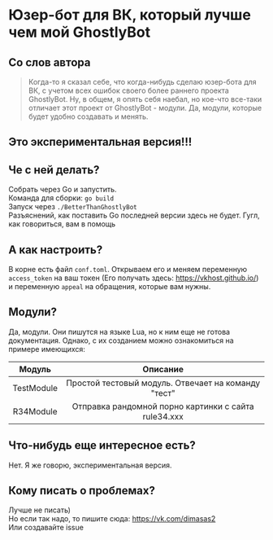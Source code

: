 # Юзер-бот для ВК, который лучше чем мой GhostlyBot
## Со слов автора
> Когда-то я сказал себе, что когда-нибудь сделаю юзер-бота для ВК, с учетом всех ошибок своего более раннего проекта GhostlyBot. Ну, в общем, я опять себя наебал, но кое-что все-таки отличает этот проект от GhostlyBot - модули. Да, модули, которые будет удобно создавать и менять.
## Это экспериментальная версия!!!
## Че с ней делать?
Собрать через Go и запустить. <br>
Команда для сборки: `go build` <br>
Запуск через `./BetterThanGhostlyBot` <br>
Разъяснений, как поставить Go последней версии здесь не будет. Гугл, как говориться, вам в помощь
## А как настроить?
В корне есть файл `conf.toml`. Открываем его и меняем переменную `access_token` на ваш токен (Его получать здесь: https://vkhost.github.io/) и переменную `appeal` на обращения, которые вам нужны.
## Модули?
Да, модули. Они пишутся на языке Lua, но к ним еще не готова документация. Однако, с их созданием можно ознакомиться на примере имеющихся:

| Модуль | Описание |
|:------:|:------:|
|    TestModule    |    Простой тестовый модуль. Отвечает на команду "тест"    |
|    R34Module    |    Отправка рандомной порно картинки с сайта rule34.xxx     |

## Что-нибудь еще интересное есть?
Нет. Я же говорю, экспериментальная версия.

## Кому писать о проблемах?
Лучше не писать)<br>
Но если так надо, то пишите сюда: https://vk.com/dimasas2<br>
Или создавайте issue
